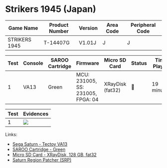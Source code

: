 # Strikers 1945 (Japan)

| Game Name     | Product Number | Version | Area Code | Peripheral Code |
| ------------- | -------------- | ------- | --------- | --------------- |
| STRIKERS 1945 | T-14407G       | V1.01J  | J         | J               |

| Test | Console | SAROO Cartridge | Firmware                          | Micro SD Card    | Status | Time Played |
| ---- | ------- | --------------- | --------------------------------- | ---------------- | ------ | ----------- |
| 1    | VA13    | Green           | MCU: 231005, SS: 231005, FPGA: 04 | XRayDisk (fat32) | :100:  | 19 minutes  |

| Test | Evidences                                                                                        |
| ---- | ------------------------------------------------------------------------------------------------ |
| 1    | [![](https://img.youtube.com/vi/h1JsM3GUI1U/0.jpg)](https://www.youtube.com/watch?v=h1JsM3GUI1U) |

Links:

- [Sega Saturn - Tectoy VA13](../../../../Info/Consoles/VA13/README.md)
- [SAROO Cartridge - Green](../../../../Info/Cartridges/RetroGameParadiseStore/1.32F/README.md)
- [Micro SD Card - XRayDisk, 128 GB, fat32](../../../../Info/SdCards/XRayDisk/128GB/fat32/README.md)
- [Saturn Region Patcher (SRP)](https://segaxtreme.net/resources/saturn-region-patcher.81/download)
